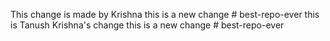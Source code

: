 This change is made by Krishna this is a new change # best-repo-ever
this is Tanush Krishna's change this is a new change # best-repo-ever
